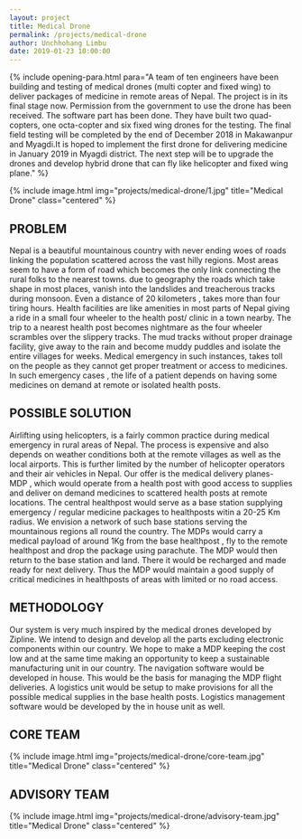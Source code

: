 ```yaml
---
layout: project
title: Medical Drone
permalink: /projects/medical-drone
author: Unchhohang Limbu
date: 2019-01-23 10:00:00
---
```


{% include opening-para.html 
           para="A team of ten engineers have been building and testing of medical drones (multi copter and fixed wing) to deliver packages of medicine in remote areas of Nepal. The project is in its final stage now. Permission from the government to use the drone has been received. The software part has been done. They have built two quad-copters, one octa-copter and six fixed wing drones for the testing. The final field testing will be completed by the end of December 2018 in Makawanpur and Myagdi.It is hoped to implement the first drone for delivering medicine in January 2019 in Myagdi district. The next step will be to upgrade the drones and develop hybrid drone that can fly like helicopter and fixed wing plane."
%}

{% include image.html
           img="projects/medical-drone/1.jpg"
           title="Medical Drone"
           class="centered"
%}

## PROBLEM

Nepal is a beautiful mountainous country with never ending woes of roads linking the population scattered across the vast hilly regions. Most areas seem to have a form of road which becomes the only link connecting the rural folks to the  nearest  towns. due to geography the roads which take shape in most places, vanish into the landslides and treacherous tracks during monsoon. Even a distance of 20 kilometers , takes more than four tiring hours. Health facilities are like amenities in most parts of Nepal  giving a ride in a small four wheeler to the health post/ clinic in a town nearby. The trip to a nearest health post becomes nightmare as the four wheeler scrambles over the slippery tracks. The mud tracks without proper drainage facility, give away to the rain and become muddy puddles and isolate the entire villages for weeks. Medical emergency in such instances, takes toll on the people as they cannot get proper treatment or access to medicines. In such emergency cases , the life of a patient depends on  having some medicines on demand at remote or isolated health posts.

## POSSIBLE SOLUTION

Airlifting using helicopters, is a fairly common practice during medical emergency in rural areas of Nepal. The process is expensive and also depends on weather conditions both at the remote villages as well as the local airports. This is further limited by the number of helicopter operators and their air vehicles in Nepal. Our offer is the medical delivery planes- MDP , which would operate from a health post with good access to supplies and deliver on demand medicines to scattered health posts at remote locations. The central healthpost would serve as a base station supplying emergency / regular medicine packages to healthposts witin a 20-25 Km radius. We envision a network of such base stations serving the mountainous regions all round the country.  The MDPs would carry a medical payload of around 1Kg from the base healthpost , fly to the remote healthpost and drop the package using parachute.  The MDP would then return to the base station and land. There it would be recharged and made ready for next delivery. Thus the MDP would maintain a good supply of critical medicines in healthposts of  areas with limited or no road access.

## METHODOLOGY

Our system is very much inspired by the medical drones developed by Zipline. We intend to design and develop all the parts excluding electronic components within our country. We hope to make a MDP  keeping the cost low and at the same time making an opportunity to keep a sustainable manufacturing unit in our country. The navigation software would be developed in house. This would be the basis for managing the MDP flight deliveries. A logistics unit would be setup to make provisions for all the possible medical supplies in the base health posts. Logistics management software would be developed by the in house  unit as well.

## CORE TEAM

{% include image.html
           img="projects/medical-drone/core-team.jpg"
           title="Medical Drone"
           class="centered"
%}

## ADVISORY TEAM

{% include image.html
           img="projects/medical-drone/advisory-team.jpg"
           title="Medical Drone"
           class="centered"
%}

